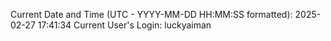 Current Date and Time (UTC - YYYY-MM-DD HH:MM:SS formatted): 2025-02-27 17:41:34
Current User's Login: luckyaiman

